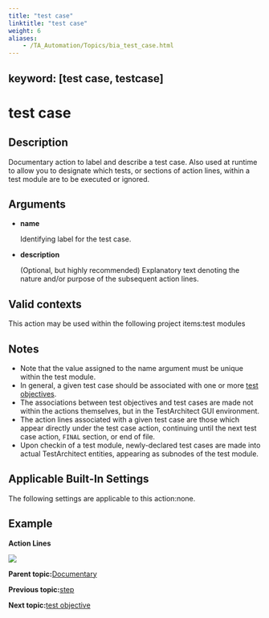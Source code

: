 ```yaml
--- 
title: "test case"
linktitle: "test case"
weight: 6
aliases: 
    - /TA_Automation/Topics/bia_test_case.html
---
```

keyword: [test case, testcase]
---

# test case

## Description

Documentary action to label and describe a test case. Also used at runtime to allow you to designate which tests, or sections of action lines, within a test module are to be executed or ignored.

## Arguments

-   **name**

    Identifying label for the test case.

-   **description**

    \(Optional, but highly recommended\) Explanatory text denoting the nature and/or purpose of the subsequent action lines.


## Valid contexts

This action may be used within the following project items:test modules

## Notes

-   Note that the value assigned to the name argument must be unique within the test module.
-   In general, a given test case should be associated with one or more [test objectives](test_objective.html).
-   The associations between test objectives and test cases are made not within the actions themselves, but in the TestArchitect GUI environment.
-   The action lines associated with a given test case are those which appear directly under the test case action, continuing until the next test case action, `FINAL` section, or end of file.
-   Upon checkin of a test module, newly-declared test cases are made into actual TestArchitect entities, appearing as subnodes of the test module.

## Applicable Built-In Settings

The following settings are applicable to this action:none.

## Example

**Action Lines**

![](/images//Images/bia_test_case_pgm.png)

**Parent topic:**[Documentary](/TA_Automation/Topics/bia_Documentary.html)

**Previous topic:**[step](/TA_Automation/Topics/bia_step.html)

**Next topic:**[test objective](/TA_Automation/Topics/bia_test_objective.html)

